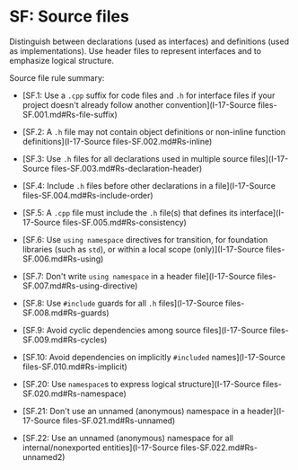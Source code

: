# <a name="S-source"></a>SF: Source files

Distinguish between declarations (used as interfaces) and definitions (used as implementations).
Use header files to represent interfaces and to emphasize logical structure.

Source file rule summary:

* [SF.1: Use a `.cpp` suffix for code files and `.h` for interface files if your project doesn't already follow another convention](I-17-Source files-SF.001.md#Rs-file-suffix)
* [SF.2: A `.h` file may not contain object definitions or non-inline function definitions](I-17-Source files-SF.002.md#Rs-inline)
* [SF.3: Use `.h` files for all declarations used in multiple source files](I-17-Source files-SF.003.md#Rs-declaration-header)
* [SF.4: Include `.h` files before other declarations in a file](I-17-Source files-SF.004.md#Rs-include-order)
* [SF.5: A `.cpp` file must include the `.h` file(s) that defines its interface](I-17-Source files-SF.005.md#Rs-consistency)
* [SF.6: Use `using namespace` directives for transition, for foundation libraries (such as `std`), or within a local scope (only)](I-17-Source files-SF.006.md#Rs-using)
* [SF.7: Don't write `using namespace` in a header file](I-17-Source files-SF.007.md#Rs-using-directive)
* [SF.8: Use `#include` guards for all `.h` files](I-17-Source files-SF.008.md#Rs-guards)
* [SF.9: Avoid cyclic dependencies among source files](I-17-Source files-SF.009.md#Rs-cycles)
* [SF.10: Avoid dependencies on implicitly `#included` names](I-17-Source files-SF.010.md#Rs-implicit)

* [SF.20: Use `namespace`s to express logical structure](I-17-Source files-SF.020.md#Rs-namespace)
* [SF.21: Don't use an unnamed (anonymous) namespace in a header](I-17-Source files-SF.021.md#Rs-unnamed)
* [SF.22: Use an unnamed (anonymous) namespace for all internal/nonexported entities](I-17-Source files-SF.022.md#Rs-unnamed2)

